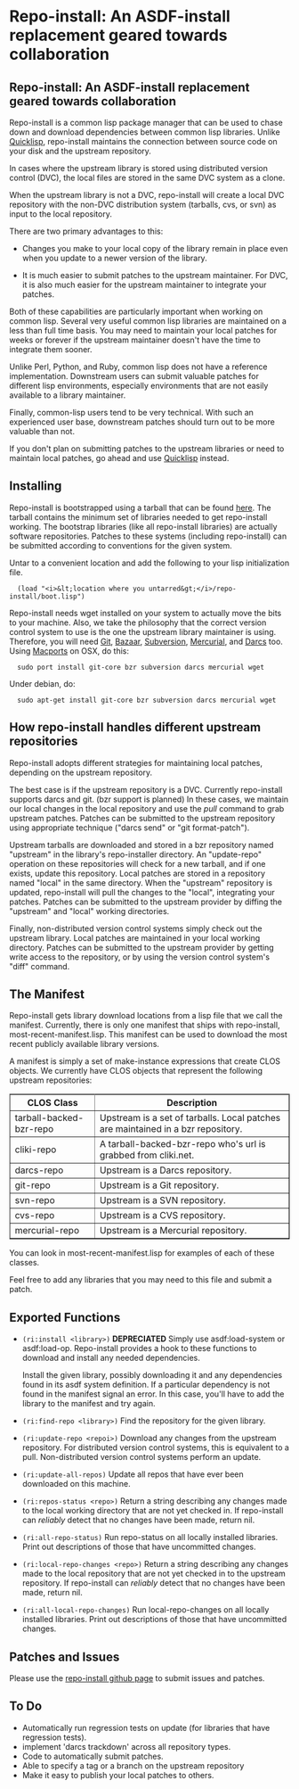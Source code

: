 Repo-install: An ASDF-install replacement geared towards collaboration
======================================================================

Repo-install: An ASDF-install replacement geared towards collaboration
----------------------------------------------------------------------

Repo-install is a common lisp package manager that can be used to
chase down and download dependencies between common lisp
libraries. Unlike [Quicklisp](http://www.quicklisp.org),
repo-install maintains the connection between source code on your disk
and the upstream repository.

In cases where the upstream library is stored using distributed
version control (DVC), the local files are stored in the same DVC
system as a clone.

When the upstream library is not a DVC, repo-install will
create a local DVC repository with the non-DVC distribution system
(tarballs, cvs, or svn) as input to the local repository.

There are two primary advantages to this: 

* Changes you make to your local copy of the library remain in place
  even when you update to a newer version of the library.

* It is much easier to submit patches to the upstream maintainer. For
  DVC, it is also much easier for the upstream maintainer to integrate
  your patches.

Both of these capabilities are particularly important when working on
common lisp. Several very useful common lisp libraries are maintained
on a less than full time basis. You may need to maintain your local
patches for weeks or forever if the upstream maintainer doesn't have
the time to integrate them sooner.

Unlike Perl, Python, and Ruby, common lisp does not have a
reference implementation. Downstream users can submit valuable
patches for different lisp environments, especially environments
that are not easily available to a library maintainer.

Finally, common-lisp users tend to be very technical. With such an
experienced user base, downstream patches should turn out to be more
valuable than not.

If you don't plan on submitting patches to the upstream libraries or
need to maintain local patches, go ahead and use
[Quicklisp](http://www.quicklisp.org) instead.

Installing
----------

Repo-install is bootstrapped using a tarball that can be found
[here](https://www.dropbox.com/s/b9un3tj10bvpwsc/repo-install-bootstrap.tgz).
The tarball contains the minimum set of libraries needed to get
repo-install working. The bootstrap libraries (like all repo-install
libraries) are actually software repositories. Patches to these
systems (including repo-install) can be submitted according to
conventions for the given system.

Untar to a convenient location and add the following to your lisp
initialization file.

    
      (load "<i>&lt;location where you untarred&gt;</i>/repo-install/boot.lisp")
    

Repo-install needs wget installed on your system to actually move the
bits to your machine. Also, we take the philosophy that the correct
version control system to use is the one the upstream library
maintainer is using. Therefore, you will need
[Git](http://git-scm.com/), [Bazaar](http://bazaar-vcs.org/),
[Subversion](http://subversion.tigris.org/),
[Mercurial](http://mercurial.selenic.com/wiki/), and
[Darcs](http://darcs.net/) too. Using
[Macports](http://www.macports.org/) on OSX, do this:
      
      sudo port install git-core bzr subversion darcs mercurial wget

Under debian, do:

      sudo apt-get install git-core bzr subversion darcs mercurial wget

How repo-install handles different upstream repositories
--------------------------------------------------------

Repo-install adopts different strategies for maintaining local
patches, depending on the upstream repository.

The best case is if the upstream repository is a DVC. Currently
repo-install supports darcs and git. (bzr support is planned) In these
cases, we maintain our local changes in the local repository and use
the *pull* command to grab upstream patches. Patches can be submitted
to the upstream repository using appropriate technique ("darcs send"
or "git format-patch").

Upstream tarballs are downloaded and stored in a bzr repository named
"upstream" in the library's repo-installer directory. An "update-repo"
operation on these repositories will check for a new tarball, and if
one exists, update this repository.  Local patches are stored in a
repository named "local" in the same directory. When the "upstream"
repository is updated, repo-install will pull the changes to the
"local", integrating your patches. Patches can be submitted to the
upstream provider by diffing the "upstream" and "local" working
directories.
    
Finally, non-distributed version control systems simply check
out the upstream library. Local patches are maintained in your
local working directory. Patches can be submitted to the upstream
provider by getting write access to the repository, or by using
the version control system's "diff" command.
    
The Manifest
------------

Repo-install gets library download locations from a lisp file
that we call the manifest. Currently, there is only one manifest
that ships with repo-install, most-recent-manifest.lisp. This
manifest can be used to download the most recent publicly
available library versions.

A manifest is simply a set of make-instance expressions that
create CLOS objects. We currently have CLOS objects that represent
the following upstream repositories:

<table rules="all" border="1">
<tr><th>CLOS Class</th><th>Description</th></tr>
<tr><td>tarball-backed-bzr-repo</td><td>Upstream is a set of tarballs. Local patches are maintained in a bzr repository.</td></tr>
<tr><td>cliki-repo</td><td>A tarball-backed-bzr-repo who's url is grabbed from cliki.net.</td></tr>
<tr><td>darcs-repo</td><td>Upstream is a Darcs repository.</td></tr>
<tr><td>git-repo</td><td>Upstream is a Git repository.</td></tr>
<tr><td>svn-repo</td><td>Upstream is a SVN repository.</td></tr>
<tr><td>cvs-repo</td><td>Upstream is a CVS repository.</td></tr>
<tr><td>mercurial-repo</td><td>Upstream is a Mercurial repository.</td></tr>
</table>

You can look in most-recent-manifest.lisp for examples of each of these classes.

Feel free to add any libraries that you may need to this file and submit a patch.
    
Exported Functions
------------------

* `(ri:install <library>)` __DEPRECIATED__
    Simply use asdf:load-system or asdf:load-op. Repo-install
    provides a hook to these functions to download and install
    any needed dependencies.
  
    Install the given library, possibly downloading it and any
    dependencies found in its asdf system definition. If a
    particular dependency is not found in the manifest signal an
    error. In this case, you'll have to add the library to the
    manifest and try again.

* `(ri:find-repo <library>)` Find the repository for the given
library.

* `(ri:update-repo <repoi>)` Download any changes from the upstream
    repository. For distributed version control systems, this is
    equivalent to a pull.  Non-distributed version control
    systems perform an update.

* `(ri:update-all-repos)` Update all repos that have ever been
    downloaded on this machine.

* `(ri:repos-status <repo>)` Return a string describing any changes
    made to the local working directory that are not yet checked
    in. If repo-install can *reliably* detect that no changes
    have been made, return nil.

* `(ri:all-repo-status)` Run repo-status on all locally installed
    libraries. Print out descriptions of those that have
    uncommitted changes.

* `(ri:local-repo-changes <repo>)` Return a string describing any
    changes made to the local repository that are not yet
    checked in to the upstream repository. If repo-install
    can <em>reliably</em> detect that no changes have been made,
    return nil.

* `(ri:all-local-repo-changes)` Run local-repo-changes on all locally
    installed libraries. Print out descriptions of those that
    have uncommitted changes.

Patches and Issues
------------------

Please use the [repo-install github
page](http://github.com/jpalmucci/repo-install) to submit issues and
patches.

To Do
-----

* Automatically run regression tests on update (for libraries that have regression tests).
* implement 'darcs trackdown' across all repository types.
* Code to automatically submit patches.
* Able to specify a tag or a branch on the upstream repository
* Make it easy to publish your local patches to others.
